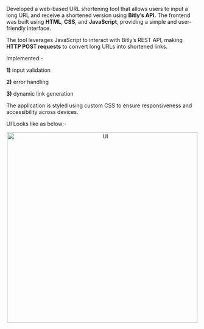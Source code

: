 Developed a web-based URL shortening tool that allows users to input a long URL and receive a shortened version using **Bitly’s API.** The frontend was built using **HTML**, **CSS**, and **JavaScript**, providing a simple and user-friendly interface.

The tool leverages JavaScript to interact with Bitly’s REST API, making **HTTP POST requests** to convert long URLs into shortened links.

Implemented:-

**1)** input validation

**2)** error handling

**3)** dynamic link generation


 The application is styled using custom CSS to ensure responsiveness and accessibility across devices.

UI Looks like as below:-

<p align="center">
    <img src="https://github.com/user-attachments/assets/d13ed94f-c5ad-4b8e-b835-8e8f2967eb35" alt="UI" width="500">
</p>
